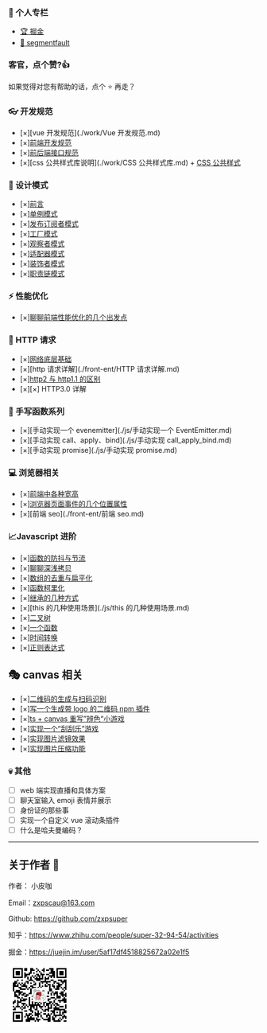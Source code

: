 ### 📕 个人专栏

-   [🏆 掘金](https://juejin.im/user/5af17df4518825672a02e1f5/posts)
-   [🎪 segmentfault](https://segmentfault.com/u/suporka)

### 客官，点个赞?👍

如果觉得对您有帮助的话，点个 ⭐ 再走？

### 👓 开发规范

-   [×][vue 开发规范](./work/Vue 开发规范.md)
-   [×][前端开发规范](./work/前端开发规范.md)
-   [×][前后端接口规范](./work/前后端接口规范.md)
-   [×][css 公共样式库说明](./work/CSS 公共样式库.md) + [CSS 公共样式](./work/index.css)

### 🎨 设计模式

-   [×][前言](./设计模式/前言.md)
-   [×][单例模式](./设计模式/单例模式.md)
-   [×][发布订阅者模式](./设计模式/发布订阅者模式.md)
-   [×][工厂模式](./设计模式/工厂模式.md)
-   [×][观察者模式](./设计模式/观察者模式.md)
-   [×][适配器模式](./设计模式/适配器模式.md)
-   [×][装饰者模式](./设计模式/装饰者模式.md)
-   [×][职责链模式](./设计模式/职责链模式.md)

### ⚡ 性能优化

-   [×][聊聊前端性能优化的几个出发点](./front-ent/前端性能优化.md)

### 🙏 HTTP 请求

-   [×][网络底层基础](https://github.com/zxpsuper/daily-question/blob/master/front_end/%E6%B5%8F%E8%A7%88%E5%99%A8/%E7%BD%91%E7%BB%9C%E5%BA%95%E5%B1%82%E5%9F%BA%E7%A1%80.md)
-   [×][http 请求详解](./front-ent/HTTP 请求详解.md)
-   [×][http2 与 http1.1 的区别](https://github.com/zxpsuper/daily-question/blob/master/front_end/%E6%B5%8F%E8%A7%88%E5%99%A8/HTTP2%E4%B8%8EHTTP1.1%E7%9A%84%E5%8C%BA%E5%88%AB.md)
-   [×][×] HTTP3.0 详解

### 🙋 手写函数系列

-   [×][手动实现一个 evenemitter](./js/手动实现一个 EventEmitter.md)
-   [×][手动实现 call、apply、bind](./js/手动实现 call_apply_bind.md)
-   [×][手动实现 promise](./js/手动实现 promise.md)

### 💻 浏览器相关

-   [×][前端中各种宽高](./front-ent/前端中各种宽高.md)
-   [×][浏览器页面事件的几个位置属性](./front-ent/事件的几个位置属性.md)
-   [×][前端 seo](./front-ent/前端 seo.md)

### 📈Javascript 进阶

-   [×][函数的防抖与节流](./js/函数防抖与节流.md)
-   [×][聊聊深浅拷贝](./js/聊聊深浅拷贝.md)
-   [×][数组的去重与扁平化](./js/数组的去重与扁平化.md)
-   [×][函数柯里化](./js/函数柯里化.md)
-   [×][继承的几种方式](./js/继承的几种方式.md)
-   [×][this 的几种使用场景](./js/this 的几种使用场景.md)
-   [×][二叉树](./js/BinaryTree.js)
-   [×][一个函数](./js/一个函数.md)
-   [×][时间转换](./js/时间转换.md)
-   [×][正则表达式](./js/正则表达式.md)

## 🎭 canvas 相关

-   [×][二维码的生成与扫码识别](https://juejin.im/post/5d00b3626fb9a07ed74076a9)
-   [×][写一个生成带 logo 的二维码 npm 插件](https://juejin.im/post/5d1c461f6fb9a07f070e4768)
-   [×][ts + canvas 重写”辨色“小游戏](https://juejin.im/post/5d22af2b6fb9a07ea7133361)
-   [×][实现一个“刮刮乐”游戏](https://juejin.im/post/5d664786f265da03ee6a694f)
-   [×][实现图片滤镜效果](https://juejin.im/post/5dfb15b96fb9a016164362b2)
-   [×][实现图片压缩功能](https://juejin.im/post/5e4e75c8518825493c7b52a3)

### 💀 其他

-   [ ] web 端实现直播和具体方案
-   [ ] 聊天室输入 emoji 表情并展示
-   [ ] 身份证的那些事
-   [ ] 实现一个自定义 vue 滚动条插件
-   [ ] 什么是哈夫曼编码？

---

## 关于作者 :boy:

作者： 小皮咖

Email：zxpscau@163.com

Github: https://github.com/zxpsuper

知乎：https://www.zhihu.com/people/super-32-94-54/activities

掘金：https://juejin.im/user/5af17df4518825672a02e1f5

<img src="https://raw.githubusercontent.com/zxpsuper/picture/master/suporka.jpg" width="25%" height="25%" title="我的微信公众号——'小皮咖'" alt="我的微信公众号——'小皮咖'"/>
